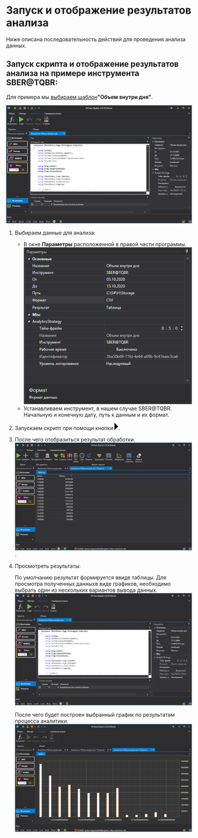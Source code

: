 # Запуск и отображение результатов анализа

Ниже описана последовательность действий для проведения анализа данных.

## Запуск скрипта и отображение результатов анализа на примере инструмента SBER@TQBR:

Для примера мы [выбираем шаблон](HydraAnalyticsScripts.md)**"Объем внутри дня"**.

![hydra analitics main 01](../images/hydra_analitics_main_01.png)

1. Выбираем данные для анализа:
   - В окне **Параметры** расположенной в правой части программы.![hydra analitics parameters](../images/hydra_analitics_parameters.png)
   - Устанавливаем инструмент, в нашем случае SBER@TQBR. Начальную и конечную дату, путь к данным и их формат.
2. Запускаем скрипт при помощи кнопки ![hydra analitics run](../images/hydra_analitics_run.png).
3. После чего отобразиться результат обработки.![hydra analitics table](../images/hydra_analitics_table.png). 
4. Просмотреть результаты:

   По умолчанию результат формируется ввиде таблицы. Для просмотра полученных данныхв виде графиков, необходимо выбрать один из нескольких вариантов вывода данных.![hydra analitics main 01](../images/hydra_analitics_main_01.png)

   После чего будет построен выбранный график по результатам процесса аналитики.![hydra analitics chart](../images/hydra_analitics_chart.png)

